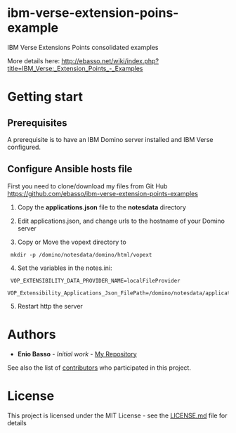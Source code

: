# ibm-verse-extension-poins-example
IBM Verse Extensions Points consolidated examples

More details here:
http://ebasso.net/wiki/index.php?title=IBM_Verse:_Extension_Points_-_Examples


# Getting start

## Prerequisites

A prerequisite is to have an IBM Domino server installed and IBM Verse configured.

## Configure Ansible hosts file

First you need to clone/download my files from Git Hub https://github.com/ebasso/ibm-verse-extension-points-examples

1) Copy the **applications.json** file to the **notesdata** directory

2) Edit applications.json, and change urls to the hostname of your Domino server

3) Copy or Move the vopext directory to
```
 mkdir -p /domino/notesdata/domino/html/vopext
 ```

4) Set the variables in the notes.ini:
```
 VOP_EXTENSIBILITY_DATA_PROVIDER_NAME=localFileProvider
 VOP_Extensibility_Applications_Json_FilePath=/domino/notesdata/applications.json
```

5) Restart http the server

# Authors

* **Enio Basso** - *Initial work* - [My Repository](https://github.com/ebasso)


See also the list of [contributors](https://github.com/ebasso/ansible-ibm-websphere/graphs/contributors) who participated in this project.

# License

This project is licensed under the MIT License - see the [LICENSE.md](LICENSE.md) file for details
